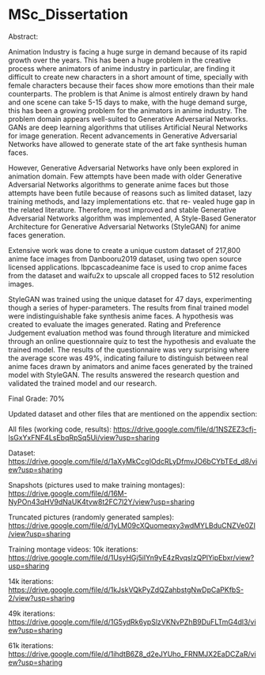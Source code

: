 # MSc_Dissertation

Abstract:

Animation Industry is facing a huge surge in demand because of its rapid growth over the years. This has been a huge problem in the creative process where animators of anime industry in particular, are finding it difficult to create new characters in a short amount of time, specially with female characters because their faces show more emotions than their male counterparts. The problem is that Anime is almost entirely drawn by hand and one scene can take 5-15 days to make, with the huge demand surge, this has been a growing problem for the animators in anime industry. The problem domain appears well-suited to Generative Adversarial Networks. GANs are deep learning algorithms that utilises Artificial Neural Networks for image generation. Recent advancements in Generative Adversarial Networks have allowed to generate state of the art fake synthesis human faces.

However, Generative Adversarial Networks have only been explored in animation domain. Few attempts have been made with older Generative Adversarial Networks algorithms to generate anime faces but those attempts have been futile because of reasons such as limited dataset, lazy training methods, and lazy implementations etc. that re- vealed huge gap in the related literature. Therefore, most improved and stable Generative Adversarial Networks algorithm was implemented, A Style-Based Generator Architecture for Generative Adversarial Networks (StyleGAN) for anime faces generation.

Extensive work was done to create a unique custom dataset of 217,800 anime face images from Danbooru2019 dataset, using two open source licensed applications. lbpcascadeanime face is used to crop anime faces from the dataset and waifu2x to upscale all cropped faces to 512 resolution images.

StyleGAN was trained using the unique dataset for 47 days, experimenting though a series of hyper-parameters. The results from final trained model were indistinguishable fake synthesis anime faces. A hypothesis was created to evaluate the images generated. Rating and Preference Judgement evaluation method was found through literature and mimicked through an online questionnaire quiz to test the hypothesis and evaluate the trained model. The results of the questionnaire was very surprising where the average score was 49%, indicating failure to distinguish between real anime faces drawn by animators and anime faces generated by the trained model with StyleGAN. The results answered the research question and validated the trained model and our research.

Final Grade: 70% 

Updated dataset and other files that are mentioned on the appendix section:

All files (working code, results): https://drive.google.com/file/d/1NSZEZ3cfj-lsGxYxFNF4LsEbqRpSq5Ui/view?usp=sharing

Dataset: https://drive.google.com/file/d/1aXyMkCcgIOdcRLyDfmvJO6bCYbTEd_d8/view?usp=sharing

Snapshots (pictures used to make training montages): https://drive.google.com/file/d/16M-NyPOn43qHV9dNaUK4tvw8t2FC7l2Y/view?usp=sharing

Truncated pictures (randomly generated samples): https://drive.google.com/file/d/1yLM09cXQuomeqxy3wdMYLBduCNZVe0ZI/view?usp=sharing

Training montage videos: 
10k iterations: https://drive.google.com/file/d/1UsyHGj5iIYn9yE4zRvqsIzQPlYipEbxr/view?usp=sharing

14k iterations: https://drive.google.com/file/d/1kJskVQkPyZdQZahbstgNwDpCaPKfbS-2/view?usp=sharing

49k iterations: https://drive.google.com/file/d/1G5ydRk6ypSlzVKNvPZhB9DuFLTmG4dl3/view?usp=sharing

61k iterations: https://drive.google.com/file/d/1ihdtB6Z8_d2eJYUho_FRNMJX2EaDCZaR/view?usp=sharing


